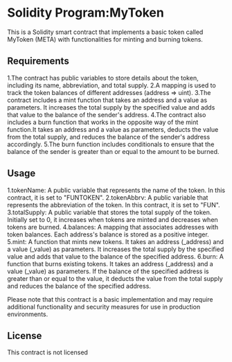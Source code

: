# Solidity Program:MyToken
This is a Solidity smart contract that implements a basic token called MyToken (META) with functionalities for minting and burning tokens.

## Requirements
1.The contract has public variables to store details about the token, including its name, abbreviation, and total supply.
2.A mapping is used to track the token balances of different addresses (address => uint).
3.The contract includes a mint function that takes an address and a value as parameters. It increases the total supply by the specified value and adds that value to the balance of the sender's address.
4.The contract also includes a burn function that works in the opposite way of the mint function.It takes an address and a value as parameters, deducts the value from the total supply, and reduces the balance of the sender's address accordingly.
5.The burn function includes conditionals to ensure that the balance of the sender is greater than or equal to the amount to be burned.

## Usage
1.tokenName: A public variable that represents the name of the token. In this contract, it is set to "FUNTOKEN".
2.tokenAbbrv: A public variable that represents the abbreviation of the token. In this contract, it is set to "FUN".
3.totalSupply: A public variable that stores the total supply of the token. Initially set to 0, it increases when tokens are minted and decreases when tokens are burned.
4.balances: A mapping that associates addresses with token balances. Each address's balance is stored as a positive integer.
5.mint: A function that mints new tokens. It takes an address (_address) and a value (_value) as parameters. It increases the total supply by the specified value and adds that value to the balance of the specified address.
6.burn: A function that burns existing tokens. It takes an address (_address) and a value (_value) as parameters. If the balance of the specified address is greater than or equal to the value, it deducts the value from the total supply and reduces the balance of the specified address.

Please note that this contract is a basic implementation and may require additional functionality and security measures for use in production environments.

## License
This contract is not licensed
